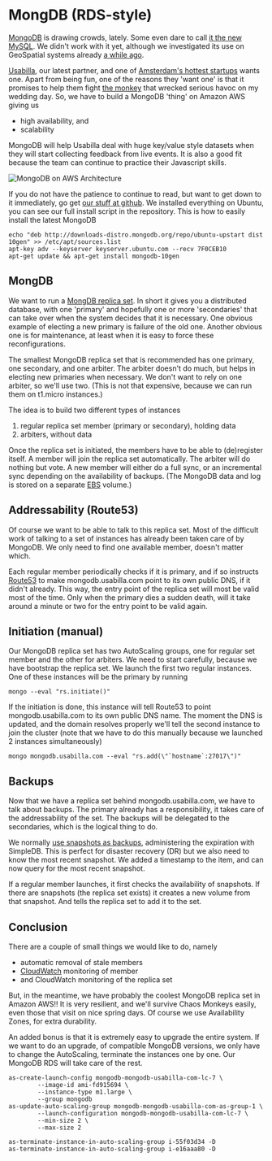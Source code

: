# MongDB (RDS-style)

[MongoDB](http://www.mongodb.org/) is drawing crowds, lately. Some even dare to call [it the new MySQL](http://www.thenetworkadministrator.com/MongoDB_MySQL.htm). We didn't work with it yet, although we investigated its use on GeoSpatial systems already [a while ago](http://www.9apps.net/blog/2010/5/11/where-to-put-my-pois.html).

[Usabilla](http://www.usabilla.com/), our latest partner, and one of  [Amsterdam's hottest startups](http://www.sfgate.com/cgi-bin/article.cgi?f=/g/a/2011/06/22/prweb8583904.DTL) wants one. Apart from being fun, one of the reasons they 'want one' is that it promises to help them fight [the monkey](http://aws.amazon.com/message/65648/) that wrecked serious havoc on my wedding day. So, we have to build a MongoDB 'thing' on Amazon AWS giving us

* high availability, and
* scalability

MongoDB will help Usabilla deal with huge key/value style datasets when they will start collecting feedback from live events. It is also a good fit because the team can continue to practice their Javascript skills.

![MongoDB on AWS Architecture](https://docs.google.com/drawings/pub?id=1xRIj3E15t3Id7nZTHWGQ7ehhqFdYZ9DnRPNXH82DRKk&w=513&h=436)

If you do not have the patience to continue to read, but want to get down to it immediately, go get [our stuff at github](https://github.com/9apps/mongodb). We installed everything on Ubuntu, you can see our full install script in the repository. This is how to easily install the latest MongoDB

    echo "deb http://downloads-distro.mongodb.org/repo/ubuntu-upstart dist 10gen" >> /etc/apt/sources.list    
    apt-key adv --keyserver keyserver.ubuntu.com --recv 7F0CEB10
    apt-get update && apt-get install mongodb-10gen 

## MongDB

We want to run a [MongDB replica set](http://www.mongodb.org/display/DOCS/Replica+Sets). In short it gives you a distributed database, with one 'primary' and hopefully one or more 'secondaries' that can take over when the system decides that it is necessary. One obvious example of electing a new primary is failure of the old one. Another obvious one is for maintenance, at least when it is easy to force these reconfigurations.

The smallest MongoDB replica set that is recommended has one primary, one secondary, and one arbiter. The arbiter doesn't do much, but helps in electing new primaries when necessary. We don't want to rely on one arbiter, so we'll use two. (This is not that expensive, because we can run them on t1.micro instances.)

The idea is to build two different types of instances

1. regular replica set member (primary or secondary), holding data
2. arbiters, without data

Once the replica set is initiated, the members have to be able to (de)register itself. A member will join the replica set automatically. The arbiter will do nothing but vote. A new member will either do a full sync, or an incremental sync depending on the availability of backups. (The MongoDB data and log is stored on a separate [EBS](http://aws.amazon.com/ebs/) volume.)

## Addressability (Route53)

Of course we want to be able to talk to this replica set. Most of the difficult work of talking to a set of instances has already been taken care of by MongoDB. We only need to find one available member, doesn't matter which.

Each regular member periodically checks if it is primary, and if so instructs [Route53](http://aws.amazon.com/route53/) to make mongodb.usabilla.com point to its own public DNS, if it didn't already. This way, the entry point of the replica set will most be valid most of the time. Only when the primary dies a sudden death, will it take around a minute or two for the entry point to be valid again.

## Initiation (manual)

Our MongoDB replica set has two AutoScaling groups, one for regular set member and the other for arbiters. We need to start carefully, because we have bootstrap the replica set. We launch the first two regular instances. One of these instances will be the primary by running

	mongo --eval "rs.initiate()"

If the initiation is done, this instance will tell Route53 to point mongodb.usabilla.com to its own public DNS name. The moment the DNS is updated, and the domain resolves properly we'll tell the second instance to join the cluster (note that we have to do this manually because we launched 2 instances simultaneously)

	mongo mongodb.usabilla.com --eval "rs.add(\"`hostname`:27017\")"

## Backups

Now that we have a replica set behind mongodb.usabilla.com, we have to talk about backups. The primary already has a responsibility, it takes care of the addressability of the set. The backups will be delegated to the secondaries, which is the logical thing to do.

We normally [use snapshots as backups](https://github.com/9apps/programming-amazon-ec2), administering the expiration with SimpleDB. This is perfect for disaster recovery (DR) but we also need to know the most recent snapshot. We added a timestamp to the item, and can now query for the most recent snapshot.

If a regular member launches, it first checks the availability of snapshots. If there are snapshots (the replica set exists) it creates a new volume from that snapshot. And tells the replica set to add it to the set.

## Conclusion

There are a couple of small things we would like to do, namely

* automatic removal of stale members
* [CloudWatch](http://aws.amazon.com/cloudwatch/) monitoring of member
* and CloudWatch monitoring of the replica set

But, in the meantime, we have probably the coolest MongoDB replica set in Amazon AWS!! It is very resilient, and we'll survive Chaos Monkeys easily, even those that visit on nice spring days. Of course we use Availability Zones, for extra durability.

An added bonus is that it is extremely easy to upgrade the entire system. If we want to do an upgrade, of compatible MongoDB versions, we only have to change the AutoScaling, terminate the instances one by one. Our MongoDB RDS will take care of the rest.

	as-create-launch-config mongodb-mongodb-usabilla-com-lc-7 \
	        --image-id ami-fd915694 \
	        --instance-type m1.large \
	        --group mongodb
	as-update-auto-scaling-group mongodb-mongodb-usabilla-com-as-group-1 \
	    	--launch-configuration mongodb-mongodb-usabilla-com-lc-7 \
	        --min-size 2 \
	        --max-size 2

	as-terminate-instance-in-auto-scaling-group i-55f03d34 -D
	as-terminate-instance-in-auto-scaling-group i-e16aaa80 -D
